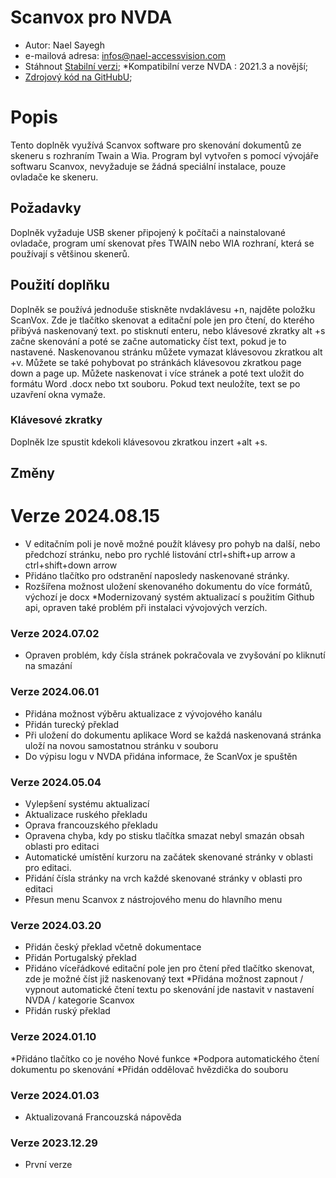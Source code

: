 # Scanvox pro NVDA

* Autor: Nael Sayegh
* e-mailová adresa: [infos@nael-accessvision.com](mailto:infos@nael-accessvision.com)
* Stáhnout [Stabilní verzi][1];
*Kompatibilní verze NVDA : 2021.3 a novější;
* [Zdrojový kód na GitHubU][2];

# Popis

Tento doplněk využívá Scanvox software pro skenování dokumentů ze skeneru s rozhraním Twain a Wia. Program byl vytvořen s pomocí vývojáře softwaru Scanvox, nevyžaduje se žádná speciální instalace, pouze ovladače ke skeneru.

## Požadavky 

Doplněk vyžaduje USB skener připojený k počítači  a nainstalované ovladače, program umí skenovat přes TWAIN nebo WIA rozhraní, která se používají s většinou skenerů.

## Použití doplňku

Doplněk se používá jednoduše stiskněte nvdaklávesu +n, najděte položku ScanVox. Zde je tlačítko skenovat a editační pole jen pro čtení, do kterého přibývá naskenovaný text. po stisknutí enteru, nebo klávesové zkratky alt +s začne skenování a poté se začne automaticky číst text, pokud je to nastavené. 
Naskenovanou stránku můžete vymazat klávesovou zkratkou alt +v. 
Můžete se také pohybovat po stránkách klávesovou zkratkou page down a page up.
Můžete naskenovat i více stránek a poté text uložit do formátu Word .docx nebo txt souboru. Pokud text neuložíte, text se po uzavření okna vymaže.

### Klávesové zkratky

Doplněk lze spustit kdekoli klávesovou zkratkou inzert +alt +s.

## Změny
# Verze 2024.08.15
  * V editačním poli je nově možné použít klávesy  pro pohyb  na další, nebo předchozí stránku,  nebo pro rychlé listování ctrl+shift+up arrow a  ctrl+shift+down arrow
  * Přidáno tlačítko pro odstranění naposledy naskenované stránky.
  * Rozšířena možnost uložení skenovaného dokumentu  do více formátů, výchozí je docx
  *Modernizovaný systém aktualizací s použitím Github api, opraven také problém při instalaci vývojových verzích.
### Verze 2024.07.02

  * Opraven problém, kdy čísla stránek pokračovala ve zvyšování po kliknutí na smazání

### Verze 2024.06.01

  * Přidána možnost výběru aktualizace z vývojového kanálu
  * Přidán turecký překlad
  * Při uložení do dokumentu aplikace Word se každá naskenovaná stránka uloží na novou samostatnou stránku v souboru
  * Do výpisu logu v NVDA přidána informace, že ScanVox je spuštěn

### Verze 2024.05.04

  * Vylepšení systému aktualizací
  * Aktualizace ruského překladu
  * Oprava francouzského překladu
  * Opravena chyba, kdy po stisku tlačítka smazat nebyl smazán obsah oblasti pro editaci
  * Automatické umístění kurzoru na začátek skenované stránky v oblasti pro editaci.
  * Přidání čísla stránky na vrch každé skenované stránky v oblasti pro editaci
  * Přesun menu Scanvox z nástrojového menu do hlavního menu

### Verze 2024.03.20

  * Přidán český překlad včetně dokumentace
  *  Přidán Portugalský překlad
  *  Přidáno víceřádkové editační pole jen pro čtení před tlačítko skenovat, zde je možné číst již naskenovaný text
  *Přidána možnost zapnout / vypnout automatické čtení textu po skenování jde nastavit v nastavení  NVDA / kategorie Scanvox
  * Přidán ruský překlad

### Verze 2024.01.10

  *Přidáno tlačítko co je nového
Nové funkce
  *Podpora automatického čtení dokumentu po skenování
  *Přidán oddělovač hvězdička do souboru

### Verze 2024.01.03

  * Aktualizovaná Francouzská nápověda

### Verze 2023.12.29

  * První verze

[1]: https://github.com/Nael-Sayegh/scanvox-for-nvda/releases/download/2024.07.02/scanvox-2024.07.02.nvda-addon

[2]: https://github.com/Nael-Sayegh/scanvox-for-nvda
